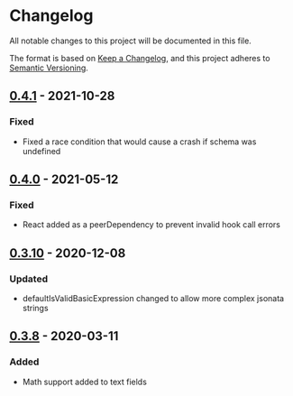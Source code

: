 # Changelog

All notable changes to this project will be documented in this file.

The format is based on [Keep a Changelog](https://keepachangelog.com/en/1.0.0/),
and this project adheres to [Semantic Versioning](https://semver.org/spec/v2.0.0.html).

## [0.4.1] - 2021-10-28

### Fixed

- Fixed a race condition that would cause a crash if schema was undefined

## [0.4.0] - 2021-05-12

### Fixed

- React added as a peerDependency to prevent invalid hook call errors

## [0.3.10] - 2020-12-08

### Updated

- defaultIsValidBasicExpression changed to allow more complex jsonata strings

## [0.3.8] - 2020-03-11

### Added

- Math support added to text fields

[unreleased]: https://github.com/saasquatch/program-tools/compare/jsonata-visual-editor@0.4.1...HEAD
[0.4.1]: https://github.com/saasquatch/program-tools/releases/tag/jsonata-visual-editor@0.4.1
[0.4.0]: https://github.com/saasquatch/program-tools/releases/tag/jsonata-visual-editor@0.4.0
[0.3.10]: https://github.com/saasquatch/program-tools/releases/tag/jsonata-visual-editor@0.3.10
[0.3.8]: https://github.com/saasquatch/program-tools/releases/tag/jsonata-visual-editor@0.3.8
